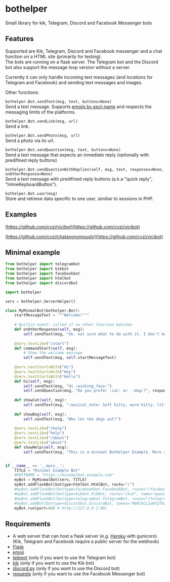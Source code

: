 # bothelper
Small library for kik, Telegram, Discord and Facebook Messenger bots

Features
--------
Supported are Kik, Telegram, Discord and Facebook messenger and a chat function on a HTML site (primarily for testing).  
The bots are running on a flask server. The Telegram bot and the Discord bot also support the message loop version without a server.  

Currently it can only handle incoming text messages (and locations for Telegram and Facebook) and sending text messages and images.

Other functions:  

`bothelper.Bot.sendText(msg, text, buttons=None)`  
Send a text message. Supports [emojis by ascii name](https://github.com/carpedm20/emoji#example) and respects the messaging limits of the platforms.  

`bothelper.Bot.sendLink(msg, url)`  
Send a link.  

`bothelper.Bot.sendPhoto(msg, url)`  
Send a photo via its url.  

`bothelper.Bot.sendQuestion(msg, text, buttons=None)`  
Send a text message that expects an inmediate reply (optionally with predifined reply buttons)  

`bothelper.Bot.sendQuestionWithReplies(self, msg, text, responses=None, onOtherResponse=None)`  
Send a text message with predifined reply buttons (a.k.a "quick reply", "InlineKeyboardButton").  

`bothelper.Bot.user(msg)`  
Store and retrieve data specific to one user, similiar to sessions in PHP.  

Examples
--------

[https://github.com/cvzi/vicibot](https://github.com/cvzi/vicibot)  

[https://github.com/cvzi/chatanonymously](https://github.com/cvzi/vicibot)  

Minimal example
---------------

```python
from bothelper import telegrambot
from bothelper import kikbot
from bothelper import facebookbot
from bothelper import htmlbot
from bothelper import discordbot

import bothelper

serv = bothelper.ServerHelper()

class MyMinmalBot(bothelper.Bot):
    startMessageText = """Welcome!"""
    
    # Builtin event: called if no other function matches
    def onOtherResponse(self, msg):
        self.sendText(msg, "Ok. not sure what to do with it. I don't know this command")
    
    @serv.textLike("/start")
    def commandStart(self, msg):
        # Show the welcome message
        self.sendText(msg, self.startMessageText)
    
    @serv.textStartsWith("Hi")
    @serv.textStartsWith("Hey")
    @serv.textStartsWith("Hello")
    def hi(self, msg):
        self.sendText(msg, "Hi :winking_face:")
        self.sendQuestion(msg, "Do you prefer :cat: or  :dog:?", responses=[("Cats", self.showCat), ("Dogs", self.showDog)])
    
    def showCat(self, msg):
        self.sendText(msg, ":musical_note: Soft kitty, warm kitty, little ball of fur, ...")
    
    def showDog(self, msg):
        self.sendText(msg, "Who let the dogs out?")
    
    @serv.textLike("/help")
    @serv.textLike("help")
    @serv.textLike("/about")
    @serv.textLike("about")
    def showHelp(self, msg):
        self.sendText(msg, "This is a minimal BotHelper Example. More at: https://github.com/cvzi/bothelper")


if __name__ == '__main__':
    TITLE = "Minimal Example Bot"
    #HOSTNAME = "https://minimalbot.example.com"
    myBot = MyMinmalBot(serv, TITLE)
    myBot.addFlaskBot(bottype=htmlbot.HtmlBot, route="/")
    #myBot.addFlaskBot(bottype=facebookbot.FacebookBot, route="/facebook", app_secret="123", verify_token="ABC", access_token="XYZ", start_message=myBot.startMessageText)
    #myBot.addFlaskBot(bottype=kikbot.KikBot, route="/kik", name="myminimalkikbotname", apikey="ABC", webhook_host=HOSTNAME)
    #myBot.addFlaskBot(bottype=telegrambot.TelegramBot, route="/telegram", token="XYZ", webhook_host=HOSTNAME)
    #myBot.addBot(bottype=discordbot.DiscordBot, token="MmRI4CLSaNfpT8ap6itJIoIg.TqkHmw.DGBHtV_ggYjDZ9728rZXUa-Bc5L", prefix="mybot!")
    myBot.run(port=80) # http://127.0.0.1:80/


```

Requirements
------------
*   A web server that can host a flask server (e.g. [Heroku](https://www.heroku.com/) with gunicorn) (Kik, Telegram and Facebook require a public server for the webhook)
*   [Flask](https://pypi.python.org/pypi/Flask)
*   [emoji](https://pypi.python.org/pypi/emoji/)
*   [telepot](https://pypi.python.org/pypi/telepot) (only if you want to use the Telegram bot)
*   [kik](https://pypi.python.org/pypi/kik) (only if you want to use the Kik bot)
*   [discord.py](https://pypi.org/project/discord.py/) (only if you want to use the Discord bot)
*   [requests](https://pypi.org/project/requests/) (only if you want to use the Facebook Messenger bot)
